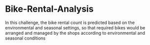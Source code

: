 # Bike-Rental-Analysis
In this challenge, the bike rental count is predicted based on the environmental and seasonal settings, so that required bikes would be arranged and managed by the shops according to environmental and seasonal conditions

